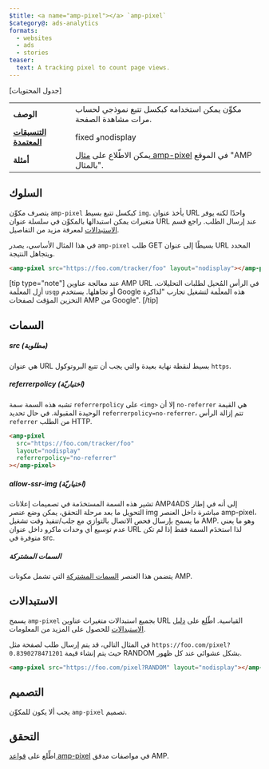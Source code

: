 ```yaml
---
$title: <a name="amp-pixel"></a> `amp-pixel`
$category@: ads-analytics
formats:
  - websites
  - ads
  - stories
teaser:
  text: A tracking pixel to count page views.
---
```


<!--
       Copyright 2016 The AMP HTML Authors. All Rights Reserved.

       Licensed under the Apache License, Version 2.0 (the "License");
     you may not use this file except in compliance with the License.
     You may obtain a copy of the License at

     http://www.apache.org/licenses/LICENSE-2.0

     Unless required by applicable law or agreed to in writing, software
     distributed under the License is distributed on an "AS-IS" BASIS,
     WITHOUT WARRANTIES OR CONDITIONS OF ANY KIND, either express or implied.
     See the License for the specific language governing permissions and
     limitations under the License.
-->

[جدول المحتويات]

<table>
  <tr>
    <td class="col-fourty"><strong>الوصف</strong></td>
    <td>مكوِّن يمكن استخدامه كبكسل تتبع نموذجي لحساب مرات مشاهدة الصفحة.</td>
  </tr>
  <tr>
    <td class="col-fourty"><strong><a href="../../../documentation/guides-and-tutorials/develop/style_and_layout/control_layout.md">التنسيقات المعتمدة</a></strong></td>
    <td>fixed وnodisplay</td>
  </tr>
  <tr>
    <td class="col-fourty"><strong>أمثلة</strong></td>
    <td>يمكن الاطّلاع على <a href="https://ampbyexample.com/components/amp-pixel/">مثال amp-pixel</a> في الموقع "AMP بالمثال".</td>
  </tr>
</table>

## السلوك <a name="behavior"></a>

يتصرف مكوِّن `amp-pixel` كبكسل تتبع بسيط `img`. يأخذ عنوان URL واحدًا لكنه يوفر متغيرات يمكن استبدالها بالمكوِّن في سلسلة عنوان URL عند إرسال الطلب. راجع قسم [الاستبدالات](#substitutions) لمعرفة مزيد من التفاصيل.

في هذا المثال الأساسي، يصدر `amp-pixel` طلب GET بسيطًا إلى عنوان URL المحدد ويتجاهل النتيجة.

```html
<amp-pixel src="https://foo.com/tracker/foo" layout="nodisplay"></amp-pixel>
```

[tip type="note"]
عند معالجة عناوين AMP URL في الرأس المُحيل لطلبات التحليلات، أزِل المعلَمة `usqp` أو تجاهلها. يستخدم Google هذه المعلَمة لتشغيل تجارب "لذاكرة التخزين المؤقت لصفحات AMP من Google".
[/tip]

## السمات <a name="attributes"></a>

##### src (مطلوبة) <a name="src-required"></a>

هي عنوان URL بسيط لنقطة نهاية بعيدة والتي يجب أن تتبع البروتوكول `https`.

##### referrerpolicy (اختياريّة) <a name="referrerpolicy-optional"></a>

تشبه هذه السمة سمة `referrerpolicy` على `<img>` إلا أن `no-referrer` هي القيمة الوحيدة المقبولة. في حال تحديد `referrerpolicy=no-referrer`، تتم إزالة الرأس `referrer` من الطلب HTTP.

```html
<amp-pixel
  src="https://foo.com/tracker/foo"
  layout="nodisplay"
  referrerpolicy="no-referrer"
></amp-pixel>
```

##### allow-ssr-img (اختياريّة) <a name="allow-ssr-img-optional"></a>

تشير هذه السمة المستخدَمة في تصميمات إعلانات AMP4ADS إلى أنه في إطار التحويل ما بعد مرحلة التحقق، يمكن وضع عنصر img مباشرة داخل العنصر amp-pixel، ما يسمح بإرسال فحص الاتصال بالتوازي مع جلب/تنفيذ وقت تشغيل AMP.
وهو ما يعني عدم توسيع أي وحدات ماكرو داخل عنوان URL لذا استخدَم السمة فقط إذا لم تكن متوفرة في src.

##### السمات المشتركة <a name="common-attributes"></a>

يتضمن هذا العنصر [السمات المشتركة](../../../documentation/guides-and-tutorials/learn/common_attributes.md) التي تشمل مكونات AMP.

## الاستبدالات <a name="substitutions"></a>

يسمح `amp-pixel` بجميع استبدالات متغيرات عناوين URL القياسية.
اطّلِع على [دليل الاستبدالات](https://github.com/ampproject/amphtml/blob/master/extensions/spec/amp-var-substitutions.md) للحصول على المزيد من المعلومات.

في المثال التالي، قد يتم إرسال طلب لصفحة مثل `https://foo.com/pixel?0.8390278471201` حيث يتم إنشاء قيمة RANDOM بشكل عشوائي عند كل ظهور.

```html
<amp-pixel src="https://foo.com/pixel?RANDOM" layout="nodisplay"></amp-pixel>
```

## التصميم <a name="styling"></a>

يجب ألا يكون للمكوِّن `amp-pixel` تصميم.

## التحقق <a name="validation"></a>

اطِّلع على [قواعد amp-pixel](https://github.com/ampproject/amphtml/blob/master/validator/validator-main.protoascii) في مواصفات مدقق AMP.
